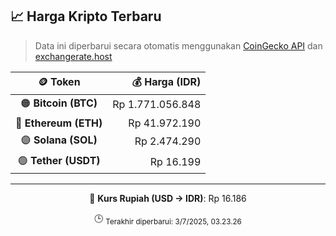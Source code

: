 

<!-- HARGA_KRIPTO -->
## 📈 Harga Kripto Terbaru

> Data ini diperbarui secara otomatis menggunakan [CoinGecko API](https://www.coingecko.com/) dan [exchangerate.host](https://exchangerate.host/)

<div align="center">

| 🪙 Token | 💰 Harga (IDR) |
|:------:|---------------:|
| 🟠 **Bitcoin (BTC)**   | Rp 1.771.056.848 |
| 🔵 **Ethereum (ETH)**  | Rp 41.972.190 |
| 🟣 **Solana (SOL)**    | Rp 2.474.290 |
| 🟢 **Tether (USDT)**   | Rp 16.199 |

---

💱 **Kurs Rupiah (USD → IDR)**: Rp 16.186

🕒 <sub>Terakhir diperbarui: 3/7/2025, 03.23.26</sub>

</div>
<!-- /HARGA_KRIPTO -->